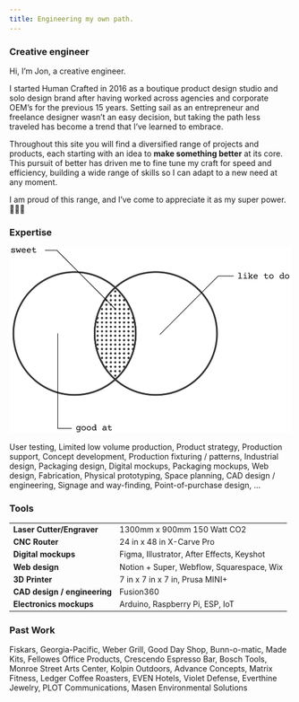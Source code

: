 ```yaml
---
title: Engineering my own path.
---
```

### Creative engineer

Hi, I’m Jon, a creative engineer.

I started Human Crafted in 2016 as a boutique product design studio and solo design brand after having worked across agencies and corporate OEM’s for the previous 15 years. Setting sail as an entrepreneur and freelance designer wasn’t an easy decision, but taking the path less traveled has become a trend that I’ve learned to embrace.

Throughout this site you will find a diversified range of projects and products, each starting with an idea to **make something better** at its core. This pursuit of better has driven me to fine tune my craft for speed and efficiency, building a wide range of skills so I can adapt to a new need at any moment.

I am proud of this range, and I’ve come to appreciate it as my super power. 🦸🏻‍♂️

### Expertise

![](public/images/vennExpertise.svg)


User testing, Limited low volume production, Product strategy, Production support, Concept development, Production fixturing / patterns, Industrial design, Packaging design, Digital mockups, Packaging mockups, Web design, Fabrication, Physical prototyping, Space planning, CAD design / engineering, Signage and way-finding, Point-of-purchase design, ...

### Tools

|   |   |
|---|---|
|**Laser Cutter/Engraver**|1300mm x 900mm 150 Watt CO2|
|**CNC Router**|24 in x 48 in X-Carve Pro|
|**Digital mockups**|Figma, Illustrator, After Effects, Keyshot|
|**Web design**|Notion + Super, Webflow, Squarespace, Wix|
|**3D Printer**|7 in x 7 in x 7 in, Prusa MINI+|
|**CAD design / engineering**|Fusion360|
|**Electronics mockups**|Arduino, Raspberry Pi, ESP, IoT|

### Past Work

Fiskars, Georgia-Pacific, Weber Grill, Good Day Shop, Bunn-o-matic, Made Kits, Fellowes Office Products, Crescendo Espresso Bar, Bosch Tools, Monroe Street Arts Center, Kolpin Outdoors, Advance Concepts, Matrix Fitness, Ledger Coffee Roasters, EVEN Hotels, Violet Defense, Everthine Jewelry, PLOT Communications, Masen Environmental Solutions

































